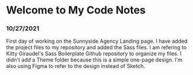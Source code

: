 # Welcome to My Code Notes

### 10/27/2021

First day of working on the Sunnyside Agency Landing page. I have added the project files to my repository and added the Sass files. I am refering to Kitty Giraudel's Sass Boilerplate Github repository to organize my files. I didn't add a Theme folder because this is a simple one-page design. I'm also using Figma to refer to the design instead of Sketch. 
